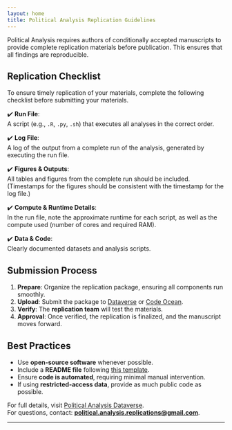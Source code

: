 ```yaml
---
layout: home
title: Political Analysis Replication Guidelines
---
```


Political Analysis requires authors of conditionally accepted manuscripts to provide complete replication materials before publication. This ensures that all findings are reproducible.

## **Replication Checklist**
To ensure timely replication of your materials, complete the following checklist before submitting your materials.

✔️ **Run File**:  
A script (e.g., `.R`, `.py`, `.sh`) that executes all analyses in the correct order.  

✔️ **Log File**:  
A log of the output from a complete run of the analysis, generated by executing the run file.  

✔️ **Figures & Outputs**:  
All tables and figures from the complete run should be included.  
(Timestamps for the figures should be consistent with the timestamp for the log file.)  

✔️ **Compute & Runtime Details**:  
In the run file, note the approximate runtime for each script, as well as the compute used (number of cores and required RAM).  

✔️ **Data & Code**:  
Clearly documented datasets and analysis scripts.  

## **Submission Process**
1. **Prepare**: Organize the replication package, ensuring all components run smoothly.  
2. **Upload**: Submit the package to [Dataverse](https://dataverse.harvard.edu/dataverse/pan) or [Code Ocean](https://codeocean.com/).  
3. **Verify**: The **replication team** will test the materials.  
4. **Approval**: Once verified, the replication is finalized, and the manuscript moves forward.  

## **Best Practices**
- Use **open-source software** whenever possible.
- Include a **README file** following [this template](https://social-science-data-editors.github.io/template_README/).
- Ensure **code is automated**, requiring minimal manual intervention.
- If using **restricted-access data**, provide as much public code as possible.

For full details, visit [Political Analysis Dataverse](https://dataverse.harvard.edu/dataverse/pan).  
For questions, contact: **political.analysis.replications@gmail.com**.

---
